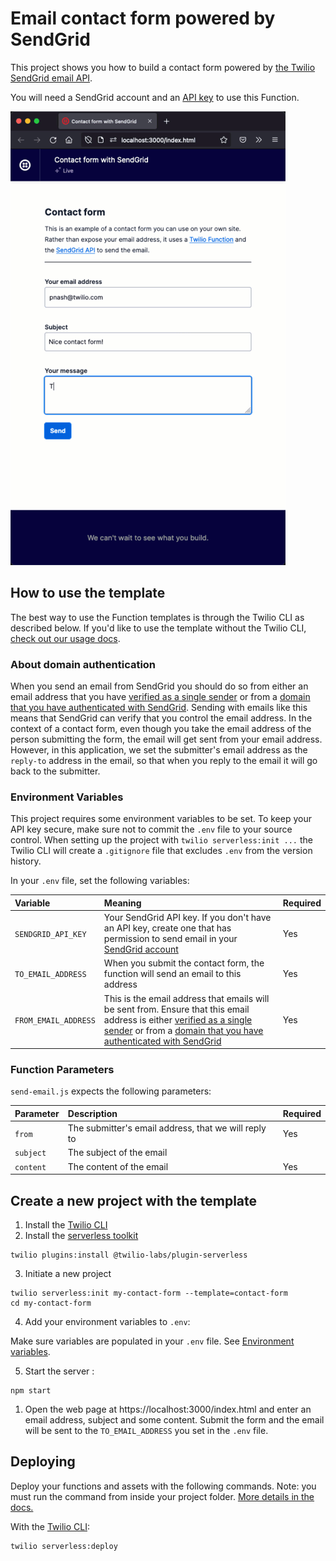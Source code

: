 # Email contact form powered by SendGrid

This project shows you how to build a contact form powered by [the Twilio SendGrid email API](https://docs.sendgrid.com/api-reference/mail-send/mail-send).

You will need a SendGrid account and an [API key](https://app.sendgrid.com/settings/api_keys) to use this Function.

![An animation of the contact form. You fill in an email, subject and some content then submit. When it succeeds a green backed messages alerts you that your email is sent.](./contact-form.gif?raw=true)

## How to use the template

The best way to use the Function templates is through the Twilio CLI as described below. If you'd like to use the template without the Twilio CLI, [check out our usage docs](../docs/USING_FUNCTIONS.md).

### About domain authentication

When you send an email from SendGrid you should do so from either an email address that you have [verified as a single sender](https://docs.sendgrid.com/ui/sending-email/sender-verification) or from a [domain that you have authenticated with SendGrid](https://docs.sendgrid.com/ui/account-and-settings/how-to-set-up-domain-authentication). Sending with emails like this means that SendGrid can verify that you control the email address. In the context of a contact form, even though you take the email address of the person submitting the form, the email will get sent from your email address. However, in this application, we set the submitter's email address as the `reply-to` address in the email, so that when you reply to the email it will go back to the submitter.

### Environment Variables

This project requires some environment variables to be set. To keep your API key secure, make sure not to commit the `.env` file to your source control. When setting up the project with `twilio serverless:init ...` the Twilio CLI will create a `.gitignore` file that excludes `.env` from the version history.

In your `.env` file, set the following variables:

| Variable             | Meaning                                                                                                                                                                                                                                                                                                                                             | Required |
| :------------------- | :-------------------------------------------------------------------------------------------------------------------------------------------------------------------------------------------------------------------------------------------------------------------------------------------------------------------------------------------------- | :------- |
| `SENDGRID_API_KEY`   | Your SendGrid API key. If you don't have an API key, create one that has permission to send email in your [SendGrid account](https://app.sendgrid.com/settings/api_keys)                                                                                                                                                                            | Yes      |
| `TO_EMAIL_ADDRESS`   | When you submit the contact form, the function will send an email to this address                                                                                                                                                                                                                                                                   | Yes      |
| `FROM_EMAIL_ADDRESS` | This is the email address that emails will be sent from. Ensure that this email address is either [verified as a single sender](https://docs.sendgrid.com/ui/sending-email/sender-verification) or from a [domain that you have authenticated with SendGrid](https://docs.sendgrid.com/ui/account-and-settings/how-to-set-up-domain-authentication) | Yes      |

### Function Parameters

`send-email.js` expects the following parameters:

| Parameter | Description                                          | Required |
| :-------- | :--------------------------------------------------- | :------- |
| `from`    | The submitter's email address, that we will reply to | Yes      |
| `subject` | The subject of the email                             |          |
| `content` | The content of the email                             | Yes      |

## Create a new project with the template

1. Install the [Twilio CLI](https://www.twilio.com/docs/twilio-cli/quickstart#install-twilio-cli)
2. Install the [serverless toolkit](https://www.twilio.com/docs/labs/serverless-toolkit/getting-started)

```shell
twilio plugins:install @twilio-labs/plugin-serverless
```

3. Initiate a new project

```
twilio serverless:init my-contact-form --template=contact-form
cd my-contact-form
```

4. Add your environment variables to `.env`:

Make sure variables are populated in your `.env` file. See [Environment variables](#environment-variables).

5. Start the server :

```
npm start
```

1. Open the web page at https://localhost:3000/index.html and enter an email address, subject and some content. Submit the form and the email will be sent to the `TO_EMAIL_ADDRESS` you set in the `.env` file.

## Deploying

Deploy your functions and assets with the following commands. Note: you must run the command from inside your project folder. [More details in the docs.](https://www.twilio.com/docs/labs/serverless-toolkit)

With the [Twilio CLI](https://www.twilio.com/docs/twilio-cli/quickstart):

```
twilio serverless:deploy
```